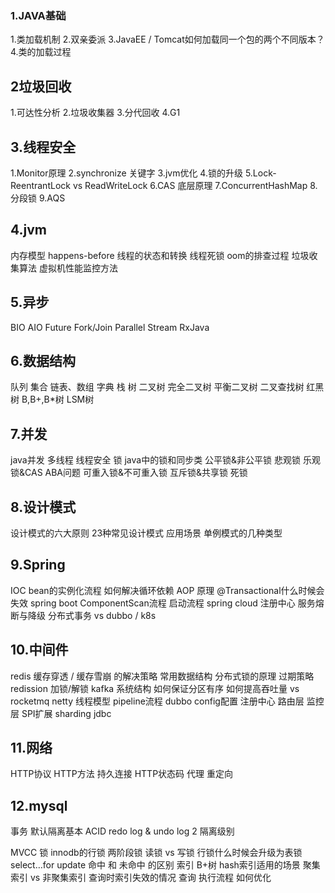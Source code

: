 ### 1.JAVA基础
1.类加载机制
2.双亲委派
3.JavaEE / Tomcat如何加载同一个包的两个不同版本？
4.类的加载过程

## 2垃圾回收
1.可达性分析
2.垃圾收集器
3.分代回收
4.G1
## 3.线程安全
1.Monitor原理
2.synchronize 关键字
3.jvm优化
4.锁的升级
5.Lock- ReentrantLock vs ReadWriteLock
6.CAS 底层原理
7.ConcurrentHashMap
8.分段锁
9.AQS

## 4.jvm
内存模型
happens-before
线程的状态和转换
线程死锁
oom的排查过程
垃圾收集算法
虚拟机性能监控方法
## 5.异步
BIO
AIO
Future
Fork/Join
Parallel Stream
RxJava
## 6.数据结构
队列
集合
链表、数组
字典
栈
树
二叉树
完全二叉树
平衡二叉树
二叉查找树
红黑树
B,B+,B*树
LSM树
## 7.并发
java并发
多线程
线程安全
锁
java中的锁和同步类
公平锁&非公平锁
悲观锁
乐观锁&CAS
ABA问题
可重入锁&不可重入锁
互斥锁&共享锁
死锁


## 8.设计模式

设计模式的六大原则
23种常见设计模式
应用场景
单例模式的几种类型


## 9.Spring
IOC
bean的实例化流程
如何解决循环依赖
AOP
原理
@Transactional什么时候会失效
spring boot
ComponentScan流程
启动流程
spring cloud
注册中心
服务熔断与降级
分布式事务
vs dubbo / k8s


## 10.中间件

redis
缓存穿透 / 缓存雪崩 的解决策略
常用数据结构
分布式锁的原理
过期策略
redission 加锁/解锁
kafka
系统结构
如何保证分区有序
如何提高吞吐量
vs rocketmq
netty
线程模型
pipeline流程
dubbo
config配置
注册中心
路由层
监控层
SPI扩展
sharding jdbc


## 11.网络

HTTP协议
HTTP方法
持久连接
HTTP状态码
代理
重定向


## 12.mysql

事务
默认隔离基本
ACID
redo log & undo log
2 隔离级别

MVCC
锁
innodb的行锁
两阶段锁
读锁 vs 写锁
行锁什么时候会升级为表锁
select…for update 命中 和 未命中 的区别
索引
B+树
hash索引适用的场景
聚集索引 vs 非聚集索引
查询时索引失效的情况
查询
执行流程
如何优化

